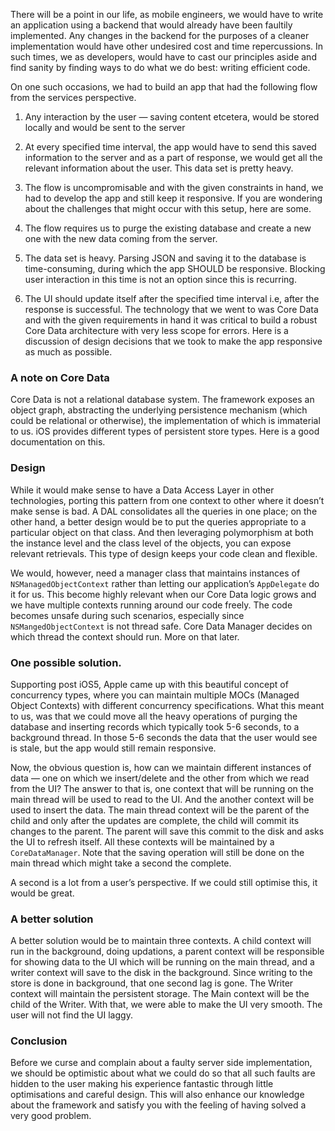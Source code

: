 There will be a point in our life, as mobile engineers, we would have to write an application using a backend that would already have been faultily implemented. Any changes in the backend for the purposes of a cleaner implementation would have other undesired cost and time repercussions. In such times, we as developers, would have to cast our principles aside and find sanity by finding ways to do what we do best: writing efficient code.

On one such occasions, we had to build an app that had the following flow from the services perspective.

1. Any interaction by the user — saving content etcetera, would be stored locally and would be sent to the server

2. At every specified time interval, the app would have to send this saved information to the server and as a part of response, we would get all the relevant information about the user. This data set is pretty heavy.

3. The flow is uncompromisable and with the given constraints in hand, we had to develop the app and still keep it responsive.
If you are wondering about the challenges that might occur with this setup, here are some.
1. The flow requires us to purge the existing database and create a new one with the new data coming from the server.
2. The data set is heavy. Parsing JSON and saving it to the database is time-consuming, during which the app SHOULD be responsive. Blocking user interaction in this time is not an option since this is recurring.
3. The UI should update itself after the specified time interval i.e, after the response is successful.
The technology that we went to was Core Data and with the given requirements in hand it was critical to build a robust Core Data architecture with very less scope for errors. Here is a discussion of design decisions that we took to make the app responsive as much as possible.

### A note on Core Data

Core Data is not a relational database system. The framework exposes an object graph,  abstracting the underlying persistence mechanism (which could be relational or otherwise), the implementation of which is immaterial to us. iOS provides different types of persistent store types. Here is a good documentation on this.

### Design

While it would make sense to have a Data Access Layer in other technologies, porting this pattern from one context to other where it doesn’t make sense is bad. A DAL consolidates all the queries in one place; on the other hand, a better design would be to put the queries appropriate to a particular object on that class. And then leveraging polymorphism at both the instance level and the class level of the objects, you can expose relevant retrievals. This type of design keeps your code clean and flexible.

We would, however, need a manager class that maintains instances of `NSManagedObjectContext` rather than letting our application’s `AppDelegate` do it for us. This become highly relevant when our Core Data logic grows and we have multiple contexts running around our code freely. The code becomes unsafe during such scenarios, especially since `NSMangedObjectContext` is not thread safe. Core Data Manager decides on which thread the context should run. More on that later.

### One possible solution.

Supporting post iOS5, Apple came up with this beautiful concept of concurrency types, where you can maintain multiple MOCs (Managed Object Contexts) with different concurrency specifications. What this meant to us, was that we could move all the heavy operations of purging the database and inserting records which typically took 5-6 seconds, to a background thread.  In those 5-6 seconds the data that the user would see is stale, but the app would still remain responsive.

Now, the obvious question is, how can we maintain different instances of data — one on which we insert/delete and the other from which we read from the UI? The answer to that is, one context that will be running on the main thread will be used to read to the UI. And the another context will be used to insert the data. The main thread context will be the parent of the child and only after the updates are complete, the child will commit its changes to the parent. The parent will save this commit to the disk and asks the UI to refresh itself. All these contexts will be maintained by a `CoreDataManager`. Note that the saving operation will still be done on the main thread which might take a second the complete.

A second is a lot from a user’s perspective. If we could still optimise this, it would be great.

### A better solution

 
A better solution would be to maintain three contexts. A child context will run in the background, doing updations, a parent context will be responsible for showing data to the UI which will be running on the main thread, and a writer context will save to the disk in the background. Since writing to the store is done in background, that one second lag is gone.
The Writer context will maintain the persistent storage. The Main context will be the child of the Writer. With that, we were able to make the UI very smooth. The user will not find the UI laggy.

### Conclusion

Before we curse and complain about a faulty server side implementation, we should be optimistic about what we could do so that all such faults are hidden to the user making his experience fantastic through little optimisations and careful design. This will also enhance our knowledge about the framework and satisfy you with the feeling of having solved a very good problem.
